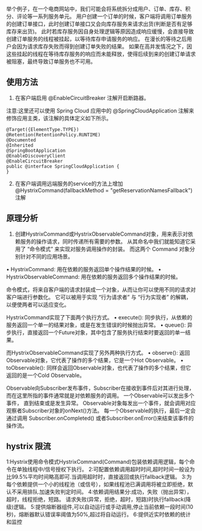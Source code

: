 举个例子，在一个电商网站中，我们可能会将系统拆分成用户、订单、库存、积分、评论等一系列服务单元。
用户创建一个订单的时候，客户端将调用订单服务的创建订单接口，此时创建订单接口又会向库存服务来请求出货(判断是否有足够库存来出货)。 
此时若库存服务因自身处理逻辑等原因造成响应缓慢，会直接导致创建订单服务的线程被挂起，以等待库存申请服务的响应。
在漫长的等待之后用户会因为请求库存失败而得到创建订单失败的结果。
如果在高并发情况之下，因这些挂起的线程在等待库存服务的响应而未能释放，使得后续到来的创建订单请求被阻塞，最终导致订单服务也不可用。

## 使用方法
1. 在客户端启用  @EnableCircuitBreaker 注解开启断路器。

注意:这里还可以使用 Spring Cloud 应用中的 @SpringCloudApplication 注解来修饰应用主类，该注解的具体定义如下所示。 

```$xslt
@Target({ElementType.TYPE})
@Retention(RetentionPolicy.RUNTIME)
@Documented
@Inherited
@SpringBootApplication
@EnableDiscoveryClient
@EnableCircuitBreaker
public @interface SpringCloudApplication {
}

```

2. 在客户端调用远端服务的service的方法上增加 @HystrixCommand(fallbackMethod = "getReservationNamesFallback") 注解

## 原理分析

1. 创建HystrixCommand或HystrixObservableCommand对象，用来表示对依赖服务的操作请求，同时传递所有需要的参数。 
从其命名中我们就能知道它采用了 “命令模式” 来实现对服务调用操作的封装。 而这两个 Command 对象分别针对不同的应用场景。

• HystrixCommand: 用在依赖的服务返回单个操作结果的时候。
• HystrixObservableCommand: 用在依赖的服务返回多个操作结果的时候。

命令模式，将来自客户端的请求封装成一个对象，从而让你可以使用不同的请求对客户端进行参数化。 
它可以被用于实现 “行为请求者” 与 “行为实现者” 的解耦，以便使两者可以适应变化。

HystrixCommand实现了下面两个执行方式。
• execute(): 同步执行，从依赖的服务返回一个单一的结果对象，或是在发生错误的时候抛出异常。
• queue(): 异步执行，直接返回一个Future对象，其中包含了服务执行结束时要返回的单一结果。

而HystrixObservableCommand实现了另外两种执行方式。
• observe(): 返回Observable对象，它代表了操作的多个结果，它是一个Hot Observable。
• toObservable(): 同样会返回Observable对象，也代表了操作的多个结果，但它返回的是一个Cold Observable。


Observable向Subscriber发布事件，Subscriber在接收到事件后对其进行处理，而在这里所指的事件通常就是对依赖服务的调用。
一个Observable可以发出多个事件， 直到结束或是发生异常。
Observable对象每发出一个事件，就会调用对应观察者Subscriber对象的onNext()方法。
每一个Observable的执行，最后一定会通过调用 Subscriber.onCompleted() 或者Subscriber.onError()来结束该事件的操作流。

## hystrix 限流

1:Hystrix使用命令模式HystrixCommand(Command)包装依赖调用逻辑，每个命令在单独线程中/信号授权下执行。
2:可配置依赖调用超时时间,超时时间一般设为比99.5%平均时间略高即可.当调用超时时，直接返回或执行fallback逻辑。
3:为每个依赖提供一个小的线程池（或信号），如果线程池已满调用将被立即拒绝，默认不采用排队.加速失败判定时间。
4:依赖调用结果分:成功，失败（抛出异常），超时，线程拒绝，短路。 请求失败(异常，拒绝，超时，短路)时执行fallback(降级)逻辑。
5:提供熔断器组件,可以自动运行或手动调用,停止当前依赖一段时间(10秒)，熔断器默认错误率阈值为50%,超过将自动运行。
6:提供近实时依赖的统计和监控